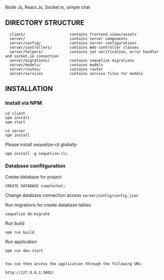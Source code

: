 Node Js, React.Js, Socket.io, simple chat

DIRECTORY STRUCTURE
-------------------

      client/                    contains frontend views/assets
      server/                    contains server components
      server/config/             contains server configurations
      server/controllers/        contains Web controller classes
      server/helpers/            contains jwt verification, error handler and socket.io connection
      server/migrations/         contains sequelize migrations
      server/models/             contains models
      server/routes/             contains router
      server/services            contains service files for models


INSTALLATION
------------

### Install via NPM

~~~
cd client
npm install
npm start
~~~

~~~
cd server
npm install
~~~

Please install sequelize-cli globally

~~~
npm install -g sequelize-cli
~~~

### Database confitguration

Create database for project

~~~
CREATE DATABASE simplechat;
~~~

Change database connection access  `server/config/config.json`

Run migrations for create database tables

~~~
sequelize db:migrate
~~~

Run build

~~~
npm run build
~~~

Run application

~~~
npm run dev-start
~~~


```

You can then access the application through the following URL:

http://127.0.0.1:3002/
